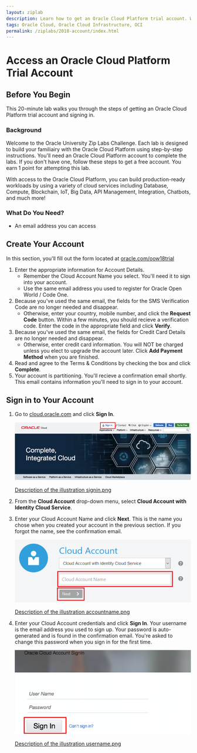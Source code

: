 ```yaml
---
layout: ziplab
description: Learn how to get an Oracle Cloud Platform trial account. Warehouse Cloud and sign in.
tags: Oracle Cloud, Oracle Cloud Infrastructure, OCI
permalink: /ziplabs/2018-account/index.html
---
```

# Access an Oracle Cloud Platform Trial Account #

## Before You Begin ##
This 20-minute lab walks you through the steps of getting an Oracle Cloud Platform trial account and signing in.

### Background ###
Welcome to the Oracle University Zip Labs Challenge. Each lab is designed to build your familiairy with the Oracle Cloud Platform using step-by-step instructions. You'll need an Oracle Cloud Platform account to complete the labs. If you don't have one, follow these steps to get a free account. You earn 1 point for attempting this lab.

With access to the Oracle Cloud Platform, you can build production-ready workloads by using a variety of cloud services including Database, Compute, Blockchain, IoT, Big Data, API Management, Integration, Chatbots, and much more!

### What Do You Need? ###
* An email address you can access


## Create Your Account ##
In this section, you'll fill out the form located at [oracle.com/oow18trial](oracle.com/oow18trial)

1. Enter the appropriate information for Account Details. 
     * Remember the Cloud Account Name you select. You'll need it to sign into your account.
     * Use the same email address you used to register for Oracle Open World / Code One.
2. Because you've used the same email, the fields for the SMS Verification Code are no longer needed and disappear. 
     * Otherwise, enter your country, mobile number, and click the **Request Code** button. Within a few minutes, you should recieve a verification code. Enter the code in the appropriate field and click **Verify**.
3. Because you've used the same email, the fields for Credit Card Details are no longer needed and disappear.
     * Otherwise, enter credit card information. You will NOT be charged unless you elect to upgrade the account later. Click **Add Payment Method** when you are finished.
4. Read and agree to the Terms & Conditions by checking the box and click **Complete**.
5. Your account is partitioning. You'll recieve a confirmation email shortly. This email contains information you'll need to sign in to your account.


## Sign in to Your Account ##
1. Go to [cloud.oracle.com](cloud.oracle.com) and click **Sign In**.

    ![](img/signin.png)

    [Description of the illustration signin.png](files/signin.txt)

2. From the **Cloud Account** drop-down menu, select **Cloud Account with Identity Cloud Service**.
3. Enter your Cloud Account Name and click **Next**. This is the name you chose when you created your account in the previous section. If you forgot the name, see the confirmation email.

    ![](img/accountname.png)

    [Description of the illustration accountname.png](files/accountname.txt)

4. Enter your Cloud Account credentials and click **Sign In**. Your username is the email address you used to sign up. Your password is auto-generated and is found in the confirmation email. You're asked to change this password when you sign in for the first time.

    ![](img/username.png)
    
    [Description of the illustration username.png](files/username.txt)
